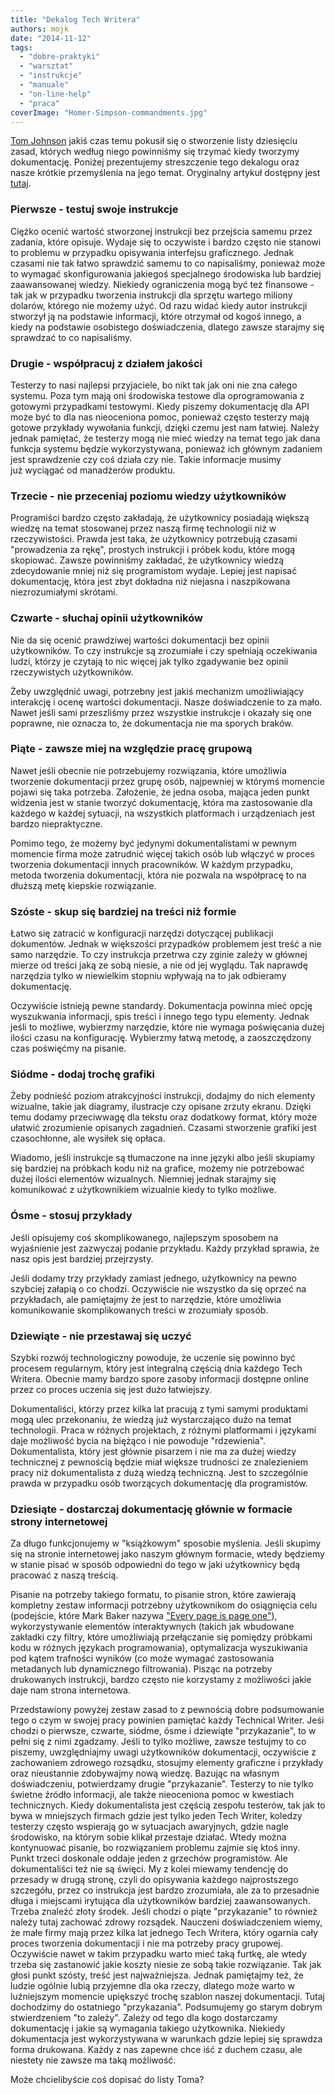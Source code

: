 ```yaml
---
title: "Dekalog Tech Writera"
authors: mojk
date: "2014-11-12"
tags:
  - "dobre-praktyki"
  - "warsztat"
  - "instrukcje"
  - "manuale"
  - "on-line-help"
  - "praca"
coverImage: "Homer-Simpson-commandments.jpg"
---
```


[Tom Johnson](http://idratherbewriting.com/aboutme/) jakiś czas temu pokusił się
o stworzenie listy dziesięciu zasad, których według niego powinniśmy się trzymać
kiedy tworzymy dokumentację. Poniżej prezentujemy streszczenie tego dekalogu
oraz nasze krótkie przemyślenia na jego temat. Oryginalny artykuł dostępny jest
[tutaj](http://idratherbewriting.com/2014/06/20/10-technical-writing-principles-to-live-by/?utm_source=feedburner&utm_medium=feed&utm_campaign=Feed%3A+TomJohnson+%28I%27d+Rather+Be+Writing%29).

<!--truncate-->

### Pierwsze - testuj swoje instrukcje

Ciężko ocenić wartość stworzonej instrukcji bez przejścia samemu przez zadania,
które opisuje. Wydaje się to oczywiste i bardzo często nie stanowi to problemu w
przypadku opisywania interfejsu graficznego. Jednak czasami nie tak łatwo
sprawdzić samemu to co napisaliśmy, ponieważ może to wymagać skonfigurowania
jakiegoś specjalnego środowiska lub bardziej zaawansowanej wiedzy. Niekiedy
ograniczenia mogą być też finansowe - tak jak w przypadku tworzenia instrukcji
dla sprzętu wartego miliony dolarów, którego nie możemy użyć. Od razu widać
kiedy autor instrukcji stworzył ją na podstawie informacji, które otrzymał od
kogoś innego, a kiedy na podstawie osobistego doświadczenia, dlatego zawsze
starajmy się sprawdzać to co napisaliśmy.

### Drugie - współpracuj z działem jakości

Testerzy to nasi najlepsi przyjaciele, bo nikt tak jak oni nie zna całego
systemu. Poza tym mają oni środowiska testowe dla oprogramowania z gotowymi
przypadkami testowymi. Kiedy piszemy dokumentację dla API może być to dla nas
nieoceniona pomoc, ponieważ często testerzy mają gotowe przykłady wywołania
funkcji, dzięki czemu jest nam łatwiej. Należy jednak pamiętać, że testerzy mogą
nie mieć wiedzy na temat tego jak dana funkcja systemu będzie wykorzystywana,
ponieważ ich głównym zadaniem jest sprawdzenie czy coś działa czy nie. Takie
informacje musimy już wyciągać od manadżerów produktu.

### Trzecie - nie przeceniaj poziomu wiedzy użytkowników

Programiści bardzo często zakładają, że użytkownicy posiadają większą wiedzę na
temat stosowanej przez naszą firmę technologii niż w rzeczywistości. Prawda jest
taka, że użytkownicy potrzebują czasami "prowadzenia za rękę", prostych
instrukcji i próbek kodu, które mogą skopiować. Zawsze powinniśmy zakładać, że
użytkownicy wiedzą zdecydowanie mniej niż się programistom wydaje. Lepiej jest
napisać dokumentację, która jest zbyt dokładna niż niejasna i naszpikowana
niezrozumiałymi skrótami.

### Czwarte - słuchaj opinii użytkowników

Nie da się ocenić prawdziwej wartości dokumentacji bez opinii użytkowników. To
czy instrukcje są zrozumiałe i czy spełniają oczekiwania ludzi, którzy je
czytają to nic więcej jak tylko zgadywanie bez opinii rzeczywistych
użytkowników.

Żeby uwzględnić uwagi, potrzebny jest jakiś mechanizm umożliwiający interakcję i
ocenę wartości dokumentacji. Nasze doświadczenie to za mało. Nawet jeśli sami
przeszliśmy przez wszystkie instrukcje i okazały się one poprawne, nie oznacza
to, że dokumentacja nie ma sporych braków.

### Piąte - zawsze miej na względzie pracę grupową

Nawet jeśli obecnie nie potrzebujemy rozwiązania, które umożliwia tworzenie
dokumentacji przez grupę osób, najpewniej w którymś momencie pojawi się taka
potrzeba. Założenie, że jedna osoba, mająca jeden punkt widzenia jest w stanie
tworzyć dokumentację, która ma zastosowanie dla każdego w każdej sytuacji, na
wszystkich platformach i urządzeniach jest bardzo niepraktyczne.

Pomimo tego, że możemy być jedynymi dokumentalistami w pewnym momencie firma
może zatrudnić więcej takich osób lub włączyć w proces tworzenia dokumentacji
innych pracowników. W każdym przypadku, metoda tworzenia dokumentacji, która nie
pozwala na współpracę to na dłuższą metę kiepskie rozwiązanie.

### Szóste - skup się bardziej na treści niż formie

Łatwo się zatracić w konfiguracji narzędzi dotyczącej publikacji dokumentów.
Jednak w większości przypadków problemem jest treść a nie samo narzędzie. To czy
instrukcja przetrwa czy zginie zależy w głównej mierze od treści jaką ze sobą
niesie, a nie od jej wyglądu. Tak naprawdę narzędzia tylko w niewielkim stopniu
wpływają na to jak odbieramy dokumentację.

Oczywiście istnieją pewne standardy. Dokumentacja powinna mieć opcję wyszukwania
informacji, spis treści i innego tego typu elementy. Jednak jeśli to możliwe,
wybierzmy narzędzie, które nie wymaga poświęcania dużej ilości czasu na
konfigurację. Wybierzmy łatwą metodę, a zaoszczędzony czas poświęćmy na pisanie.

### Siódme - dodaj trochę grafiki

Żeby podnieść poziom atrakcyjności instrukcji, dodajmy do nich elementy
wizualne, takie jak diagramy, ilustracje czy opisane zrzuty ekranu. Dzięki temu
dodamy przeciwwagę dla tekstu oraz dodatkowy format, który może ułatwić
zrozumienie opisanych zagadnień. Czasami stworzenie grafiki jest czasochłonne,
ale wysiłek się opłaca.

Wiadomo, jeśli instrukcje są tłumaczone na inne języki albo jeśli skupiamy się
bardziej na próbkach kodu niż na grafice, możemy nie potrzebować dużej ilości
elementów wizualnych. Niemniej jednak starajmy się komunikować z użytkownikiem
wizualnie kiedy to tylko możliwe.

### Ósme - stosuj przykłady

Jeśli opisujemy coś skomplikowanego, najlepszym sposobem na wyjaśnienie jest
zazwyczaj podanie przykładu. Każdy przykład sprawia, że nasz opis jest bardziej
przejrzysty.

Jeśli dodamy trzy przykłady zamiast jednego, użytkownicy na pewno szybciej
załapią o co chodzi. Oczywiście nie wszystko da się oprzeć na przykładach, ale
pamiętajmy że jest to narzędzie, które umożliwia komunikowanie skomplikowanych
treści w zrozumiały sposób.

### Dziewiąte - nie przestawaj się uczyć

Szybki rozwój technologiczny powoduje, że uczenie się powinno być procesem
regularnym, który jest integralną częścią dnia każdego Tech Writera. Obecnie
mamy bardzo spore zasoby informacji dostępne online przez co proces uczenia się
jest dużo łatwiejszy.

Dokumentaliści, którzy przez kilka lat pracują z tymi samymi produktami mogą
ulec przekonaniu, że wiedzą już wystarczająco dużo na temat technologii. Praca w
różnych projektach, z różnymi platformami i językami daje możliwość bycia na
biężąco i nie powoduje "rdzewienia". Dokumentalista, który jest głównie pisarzem
i nie ma za dużej wiedzy technicznej z pewnością będzie miał większe trudności
ze znalezieniem pracy niż dokumentalista z dużą wiedzą techniczną. Jest to
szczególnie prawda w przypadku osób tworzących dokumentację dla programistów.

### Dziesiąte - dostarczaj dokumentację głównie w formacie strony internetowej

Za długo funkcjonujemy w "książkowym" sposobie myślenia. Jeśli skupimy się na
stronie internetowej jako naszym głównym formacie, wtedy będziemy w stanie pisać
w sposób odpowiedni do tego w jaki użytkownicy będą pracować z naszą treścią.

Pisanie na potrzeby takiego formatu, to pisanie stron, które zawierają kompletny
zestaw informacji potrzebny użytkownikom do osiągnięcia celu (podejście, które
Mark Baker nazywa ["Every page is page one"](http://everypageispageone.com/)),
wykorzystywanie elementów interaktywnych (takich jak wbudowane zakładki czy
filtry, które umożliwiają przełączanie się pomiędzy próbkami kodu w różnych
językach programowania), optymalizacja wyszukiwania pod kątem trafności wyników
(co może wymagać zastosowania metadanych lub dynamicznego filtrowania). Pisząc
na potrzeby drukowanych instrukcji, bardzo często nie korzystamy z możliwości
jakie daje nam strona internetowa.

Przedstawiony powyżej zestaw zasad to z pewnością dobre podsumowanie tego o czym
w swojej pracy powinien pamiętać każdy Technical Writer. Jeśi chodzi o pierwsze,
czwarte, siódme, ósme i dziewiąte "przykazanie", to w pełni się z nimi zgadzamy.
Jeśli to tylko możliwe, zawsze testujmy to co piszemy, uwzględniajmy uwagi
użytkowników dokumentacji, oczywiście z zachowaniem zdrowego rozsądku, stosujmy
elementy graficzne i przykłady oraz nieustannie zdobywajmy nową wiedzę. Bazując
na własnym doświadczeniu, potwierdzamy drugie "przykazanie". Testerzy to nie
tylko świetne źródło informacji, ale także nieoceniona pomoc w kwestiach
technicznych. Kiedy dokumentalista jest częścią zespołu testerów, tak jak to
bywa w mniejszych firmach gdzie jest tylko jeden Tech Writer, koledzy testerzy
często wspierają go w sytuacjach awaryjnych, gdzie nagle środowisko, na którym
sobie klikał przestaje działać. Wtedy można kontynuować pisanie, bo rozwiązaniem
problemu zajmie się ktoś inny. Punkt trzeci doskonale oddaje jeden z grzechów
programistów. Ale dokumentaliści też nie są święci. My z kolei miewamy tendencję
do przesady w drugą stronę, czyli do opisywania każdego najprostszego szczegółu,
przez co instrukcja jest bardzo zrozumiała, ale za to przesadnie długa i
miejscami irytująca dla użytkowników bardziej zaawansowanych. Trzeba znaleźć
złoty środek. Jeśli chodzi o piąte "przykazanie" to również należy tutaj
zachować zdrowy rozsądek. Nauczeni doświadczeniem wiemy, że małe firmy mają
przez kilka lat jednego Tech Writera, który ogarnia cały proces tworzenia
dokumentacji i nie ma potrzeby pracy grupowej. Oczywiście nawet w takim
przypadku warto mieć taką furtkę, ale wtedy trzeba się zastanowić jakie koszty
niesie ze sobą takie rozwiązanie. Tak jak głosi punkt szósty, treść jest
najważniejsza. Jednak pamiętajmy też, że ludzie ogólnie lubią przyjemne dla oka
rzeczy, dlatego może warto w luźniejszym momencie upiększyć trochę szablon
naszej dokumentacji. Tutaj dochodzimy do ostatniego "przykazania". Podsumujemy
go starym dobrym stwierdzeniem "to zależy". Zależy od tego dla kogo dostarczamy
dokumentację i jakie są wymagania takiego użytkownika. Niekiedy dokumentacja
jest wykorzystywana w warunkach gdzie lepiej się sprawdza forma drukowana. Każdy
z nas zapewne chce iść z duchem czasu, ale niestety nie zawsze ma taką
możliwość.

Może chcielibyście coś dopisać do listy Toma?
